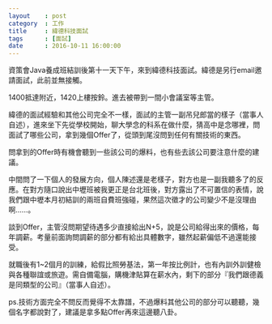 ```yaml
---
layout    : post
category  : 工作
title     : 緯德科技面試
tags      : [面試]
date      : 2016-10-11 16:00:00
---
```


資策會Java養成班結訓後第十一天下午，來到緯德科技面試。緯德是另行email邀請面試，此前並無接觸。

1400抵達附近，1420上樓按鈴。進去被帶到一間小會議室等主管。

緯德的面試經驗和其他公司完全不一樣，面試的主管一副吊兒郎當的樣子（當事人自述），進來坐下先從學校開始，聊大學念的科系在做什麼，猜高中是念哪裡，問面試了哪些公司，拿到幾個Offer了，從頭到尾沒問到任何有關技術的東西。

問拿到的Offer時有機會聽到一些該公司的爆料，也有些去該公司要注意什麼的建議。

中間問了一下個人的發展方向，個人陳述還是老樣子，對方也是一副我聽多了的反應。在對方隨口說出中壢班被我更正是台北班後，對方露出了不可置信的表情，說我們跟中壢本月初結訓的兩班自費班強碰，果然這次徵才的公司變少不是沒理由啊......。

談到Offer，主管沒問期望待遇多少直接給出N+5，說是公司給得出來的價格，每年調薪。考量前面詢問調薪的部分都有給出具體數字，雖然起薪偏低不過還能接受。

就職後有1~2個月的訓練，給假比照勞基法，第一年按比例計，也有內訓外訓健檢與各種聯誼或旅遊。需自備電腦，購機津貼算在薪水內，剩下的部分『我們跟德義是同類型的公司』（當事人自述）。

ps.技術方面完全不問反而覺得不太靠譜，不過爆料其他公司的部分可以聽聽，幾個名字都說對了，建議是拿多點Offer再來這邊聽八卦。